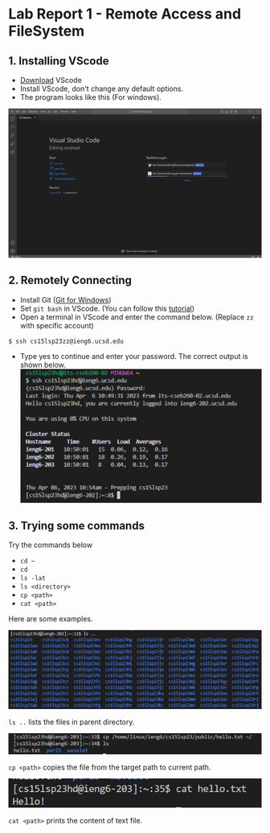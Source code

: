 # Lab Report 1 - Remote Access and FileSystem

## 1. Installing VScode
- [Download](https://code.visualstudio.com/)  VScode
- Install VScode, don't change any default options.
- The program looks like this (For windows).

![image](lab1_image/vs_code.png)

## 2. Remotely Connecting
- Install Git ([Git for Windows](https://gitforwindows.org/))
- Set `git bash` in VScode. (You can follow this [tutorial](https://stackoverflow.com/questions/42606837/how-do-i-use-bash-on-windows-from-the-visual-studio-code-integrated-terminal/50527994#50527994)) 
- Open a terminal in VScode and enter the command below. (Replace `zz` with specific account)
```
$ ssh cs15lsp23zz@ieng6.ucsd.edu
```
- Type yes to continue and enter your password. The correct output is shown below.
![image](lab1_image/remote.png)

## 3. Trying some commands
Try the commands below
* `cd ~`
* `cd`
* `ls -lat`
* `ls <directory>`
* `cp <path>`
* `cat <path>`

Here are some examples.

![image](lab1_image/command.png)

`ls ..` lists the files in parent directory.

![image](lab1_image/Screenshot%202023-04-21%20120214.png)

`cp <path>` copies the file from the target path to current path.

![image](lab1_image/Screenshot%202023-04-21%20120809.png)

`cat <path>` prints the content of text file.
